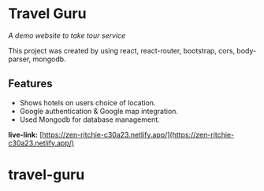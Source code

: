# Travel Guru
*A demo website to take tour service*

This project was created by using react, react-router, bootstrap, cors, body-parser, mongodb.


## Features
- Shows hotels on users choice of location.
- Google authentication & Google map integration.
- Used Mongodb for database management.


**live-link:** [https://zen-ritchie-c30a23.netlify.app/](https://zen-ritchie-c30a23.netlify.app/)
# travel-guru
